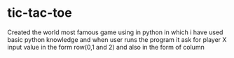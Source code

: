 # tic-tac-toe
Created the world most famous game using in python in which i have used basic python knowledge and when user runs the program it ask for player X
input value in the form row(0,1 and 2) and also in the form of column
